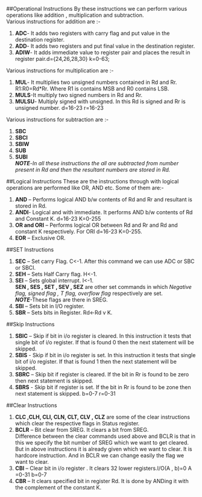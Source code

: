 ##Operational Instructions
By these instructions we can perform various operations like addition , multiplication and subtraction.  
Various instructions for addition are :-  
 1. **ADC**- It adds two registers with carry flag and put value in the destination register.
 2. **ADD**- It adds two registers and put final value in the destination register.
 3. **ADIW**- It adds immediate value to register pair and places the result in register pair.d={24,26,28,30}                        k=0-63;

Various instructions for multiplication are :-
 1. **MUL**- It multiplies two unsigned numbers contained in Rd and Rr. R1:R0=Rd*Rr. Where R1 is contains MSB and R0 contains LSB.  
 2. **MULS**-It multiply two signed numbers in Rd and Rr.
 3. **MULSU**- Multiply signed with unsigned. In this Rd is signed and Rr is unsigned number. d=16-23   r=16-23

Various instructions for subtraction are :-
 1. **SBC**
 2. **SBCI**
 3. **SBIW**
 4. **SUB**
 5. **SUBI**  
 _**NOTE**_-_In all these instructions the all are subtracted from number present in Rd and then the resultant numbers are stored in Rd._    

##Logical Instructions
These are the instructions through with logical operations are performed like OR, AND etc.  Some of them are:-
 1. **AND** – Performs logical AND b/w contents of Rd and Rr and resultant is stored in Rd.
 2. **ANDI**- Logical and with immediate. It performs AND b/w contents of Rd and Constant K. d=16-23      K=0-255
 3. **OR and ORI** – Performs logical OR between Rd and Rr and Rd and constant K respectively. For ORI d=16-23      K=0-255.
 4. **EOR** – Exclusive OR.  

##SET Instructions
 1. **SEC** – Set carry Flag. C<-1. After this command we can use ADC or SBC or SBCI.
 2. **SEH** – Sets Half Carry flag. H<-1.
 3. **SEI** – Sets global interrupt. I<-1.  
  **SEN , SES , SET , SEV , SEZ** are other set commands in which _Negative flag, signed flag , T flag, overflow flag_ respectively are set.  
_**NOTE**_-These flags are there in SREG.
 4. **SBI** – Sets bit in I/O register.
 5. **SBR** – Sets bits in Register. Rd<-Rd v K. 

##Skip Instructions
 1. **SBIC** – Skip if bit in i/o register is cleared. In this instruction it tests that single bit of i/o register. If that is found 0 then the next statement will be skipped.
 2. **SBIS** - Skip if bit in i/o register is set. In this instruction it tests that single bit of i/o register. If that is found 1 then the next statement will be skipped.
 3. **SBRC** – Skip bit if register is cleared. If the bit in Rr is found to be zero then next statement is skipped. 
 4. **SBRS** - Skip bit if register is set. If the bit in Rr is found to be zone then next statement is skipped. b=0-7 r=0-31

##Clear Instructions
 1. **CLC ,CLH, CLI, CLN, CLT, CLV , CLZ** are some of the clear instructions which clear the respective flags in Status register.
 2. **BCLR** – Bit clear from SREG. It clears a bit from SREG.  
               Difference between the clear commands used above and BCLR is that in this we specify the bit number of SREG which we want to get cleared. But in above instructions it is already given which we want to clear. It is hardcore instruction. And in BCLR we can change easily the flag we want to clear.
 3. **CBI** – Clear bit in i/o register . It clears 32 lower registers.I/O(A , b)=0 A =0-31 b=0-7
 4. **CBR** – It clears specified bit in register Rd. It is done by ANDing it with the complement of the constant K. 







 
 






 










 
 



